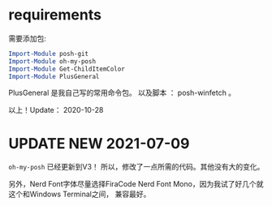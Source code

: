 # requirements

需要添加包:

```powershell
Import-Module posh-git
Import-Module oh-my-posh
Import-Module Get-ChildItemColor
Import-Module PlusGeneral
```

PlusGeneral 是我自己写的常用命令包。
以及脚本 ： posh-winfetch 。

以上！Update： 2020-10-28

# UPDATE NEW 2021-07-09

`oh-my-posh` 已经更新到V3！
所以，修改了一点所需的代码。其他没有大的变化。

另外，Nerd Font字体尽量选择FiraCode Nerd Font Mono，因为我试了好几个就这个和Windows Terminal之间，
兼容最好。 